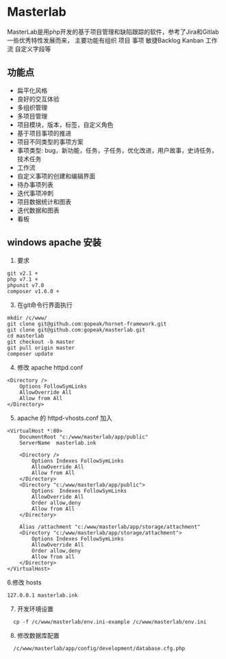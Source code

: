 # Masterlab

MasterLab是用php开发的基于项目管理和缺陷跟踪的软件，参考了Jira和Gitlab一些优秀特性发展而来，
主要功能有组织 项目 事项 敏捷Backlog Kanban 工作流 自定义字段等

## 功能点
- 扁平化风格
- 良好的交互体验
- 多组织管理
- 多项目管理
- 项目模块，版本，标签，自定义角色
- 基于项目事项的推进
- 项目不同类型的事项方案
- 事项类型: bug，新功能，任务，子任务，优化改进，用户故事，史诗任务，技术任务
- 工作流
- 自定义事项的创建和编辑界面
- 待办事项列表
- 迭代事项冲刺
- 项目数据统计和图表
- 迭代数据和图表
- 看板

## windows apache 安装 
1. 要求

```
git v2.1 +
php v7.1 +
phpunit v7.0
composer v1.6.0 +
```

3. 在git命令行界面执行

```
mkdir /c/www/ 
git clone git@github.com:gopeak/hornet-framework.git
git clone git@github.com:gopeak/masterlab.git
cd masterlab
git checkout -b master
git pull origin master
composer update
```

4. 修改 apache  httpd.conf
```
<Directory />
    Options FollowSymLinks
    AllowOverride All      
    Allow from All  
</Directory>
```
5. apache 的 httpd-vhosts.conf 加入
```
<VirtualHost *:80>
    DocumentRoot "c:/www/masterlab/app/public"
    ServerName  masterlab.ink  

    <Directory />    
        Options Indexes FollowSymLinks
        AllowOverride All      
        Allow from All     
    </Directory>    
    <Directory "c:/www/masterlab/app/public">    
        Options  Indexes FollowSymLinks    
        AllowOverride All    
        Order allow,deny    
        Allow from All    
    </Directory>    
	
	Alias /attachment "c:/www/masterlab/app/storage/attachment" 
	<Directory "c:/www/masterlab/app/storage/attachment">
		Options Indexes FollowSymLinks
		AllowOverride All
		Order allow,deny
		Allow from all
	</Directory>  
</VirtualHost>
```

6.修改 hosts
```
127.0.0.1 masterlab.ink
```
7. 开发环境设置
```
  cp -f /c/www/masterlab/env.ini-example /c/www/masterlab/env.ini
```
8. 修改数据库配置
```
  /c/www/masterlab/app/config/development/database.cfg.php
```  


 
